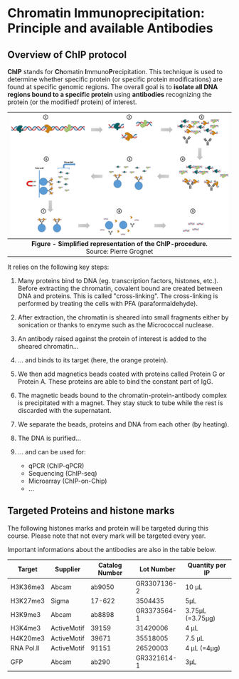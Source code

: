 # Chromatin Immunoprecipitation: Principle and available Antibodies


## Overview of ChIP protocol

**ChIP** stands for **Ch**omatin **I**mmuno**P**recipitation. This technique is used to determine whether specific protein (or specific protein modifications) are found at specific genomic regions. The overall goal is to **isolate all DNA regions bound to a specific protein** using **antibodies** recognizing the protein (or the modifiedf protein) of interest.


| ![ChIP protocol](Pictures/ChIP.png) |
|:--:|
|<b>Figure -  Simplified representation of the ChIP-procedure.</b> <BR> Source: Pierre Grognet|



It relies on the following key steps:

1. Many proteins bind to DNA (eg. transcription factors, histones, etc.). Before extracting the chromatin, covalent bound are created between DNA and proteins. This is called "cross-linking". The cross-linking is performed by treating the cells with PFA (paraformaldehyde).

2. After extraction, the chromatin is sheared into small fragments either by sonication or thanks to enzyme such as the Micrococcal nuclease.

3. An antibody raised against the protein of interest is added to the sheared chromatin...

4. ... and binds to its target (here, the orange protein).

5. We then add magnetics beads coated with proteins called Protein G or Protein A. These proteins are able to bind the constant part of IgG.

6. The magnetic beads bound to the chromatin-protein-antibody complex is precipitated with a magnet. They stay stuck to tube while the rest is discarded with the supernatant.

7. We separate the beads, proteins and DNA from each other (by heating).

8. The DNA is purified...

9. ... and can be used for: 
    - qPCR (ChIP-qPCR)
    - Sequencing (ChIP-seq)
    - Microarray (ChIP-on-Chip)
    - ...



    
## Targeted Proteins and histone marks

The following histones marks and protein will be targeted during this course. Please note that not every mark will be targeted every year.

Important informations about the antibodies are also in the table below.

| Target     | Supplier | Catalog Number | Lot Number   | Quantity per IP |
| ---------- |--------- | -------------- | ----------   | --------------- |
| H3K36me3   | Abcam    | ab9050         | GR3307136-2  | 10 µL           |
| H3K27me3   | Sigma    | 17-622         | 3504435      | 5µL             |
| H3K9me3    | Abcam    | ab8898         | GR3373564-1  | 3.75µL (=3.75µg)|
| H3K4me3    | ActiveMotif | 39159       | 31420006     | 4 µL            |
| H4K20me3   | ActiveMotif | 39671       | 35518005     | 7.5 µL          |
| RNA Pol.II | ActiveMotif | 91151       | 26520003     | 4 µL    (=4µg)  |
| GFP        | Abcam    | ab290          | GR3321614-1  | 3µL             |



